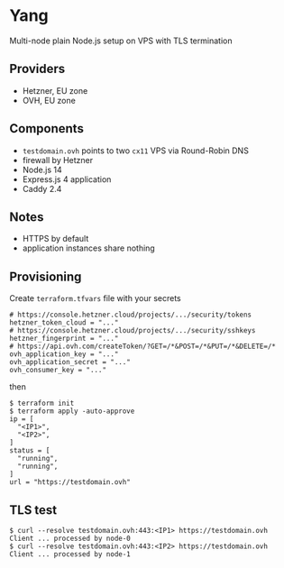 # Yang
Multi-node plain Node.js setup on VPS with TLS termination

## Providers
- Hetzner, EU zone
- OVH, EU zone

## Components
- `testdomain.ovh` points to two `cx11` VPS via Round-Robin DNS
- firewall by Hetzner
- Node.js 14
- Express.js 4 application
- Caddy 2.4

## Notes
- HTTPS by default
- application instances share nothing

## Provisioning
Create `terraform.tfvars` file with your secrets
```
# https://console.hetzner.cloud/projects/.../security/tokens
hetzner_token_cloud = "..."
# https://console.hetzner.cloud/projects/.../security/sshkeys
hetzner_fingerprint = "..."
# https://api.ovh.com/createToken/?GET=/*&POST=/*&PUT=/*&DELETE=/*
ovh_application_key = "..."
ovh_application_secret = "..."
ovh_consumer_key = "..."
```
then
```
$ terraform init
$ terraform apply -auto-approve
ip = [
  "<IP1>",
  "<IP2>",
]
status = [
  "running",
  "running",
]
url = "https://testdomain.ovh"
```

## TLS test
```
$ curl --resolve testdomain.ovh:443:<IP1> https://testdomain.ovh
Client ... processed by node-0
$ curl --resolve testdomain.ovh:443:<IP2> https://testdomain.ovh
Client ... processed by node-1
```
